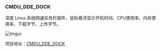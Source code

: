 ### CMDU_DDE_DOCK

深度 Linux 系统网速任务栏插件，鼠标悬浮显示开机时间、CPU使用率、内存使用率、下载字节、上传字节。

![Imgur](https://i.imgur.com/aXsLaq3.png)

项目地址：[CMDU_DDE_DOCK](https://github.com/sonichy/CMDU_DDE_DOCK)

